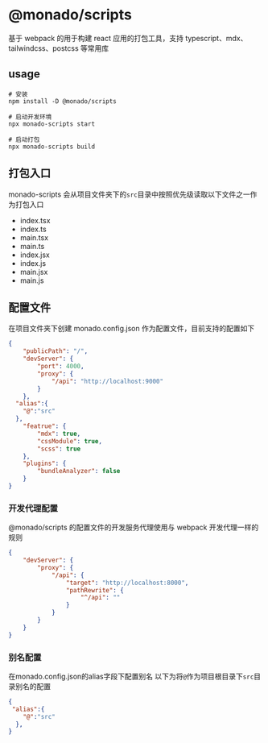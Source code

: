 # @monado/scripts

基于 webpack 的用于构建 react 应用的打包工具，支持 typescript、mdx、tailwindcss、postcss 等常用库

## usage

```shell
# 安装
npm install -D @monado/scripts

# 启动开发环境
npx monado-scripts start

# 启动打包
npx monado-scripts build
```

## 打包入口

monado-scripts 会从项目文件夹下的`src`目录中按照优先级读取以下文件之一作为打包入口

- index.tsx
- index.ts
- main.tsx
- main.ts
- index.jsx
- index.js
- main.jsx
- main.js

## 配置文件

在项目文件夹下创建 monado.config.json 作为配置文件，目前支持的配置如下

```json
{
	"publicPath": "/",
	"devServer": {
		"port": 4000,
		"proxy": {
			"/api": "http://localhost:9000"
		}
	},
  "alias":{
    "@":"src"
  },
	"featrue": {
		"mdx": true,
		"cssModule": true,
		"scss": true
	},
	"plugins": {
		"bundleAnalyzer": false
	}
}
```

### 开发代理配置

@monado/scripts 的配置文件的开发服务代理使用与 webpack 开发代理一样的规则

```json
{
	"devServer": {
		"proxy": {
			"/api": {
				"target": "http://localhost:8000",
				"pathRewrite": {
					"^/api": ""
				}
			}
		}
	}
}
```

### 别名配置
在monado.config.json的alias字段下配置别名
以下为将`@`作为项目根目录下`src`目录别名的配置
```json
{
 "alias":{
    "@":"src"
  },
}
```
